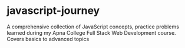 # javascript-journey
A comprehensive collection of JavaScript concepts, practice problems learned during my Apna College Full Stack Web Development course. Covers basics to advanced topics
